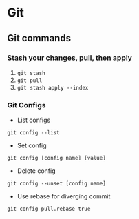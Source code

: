 # Git

## Git commands

### Stash your changes, pull, then apply
1. `git stash`
2. `git pull`
3. `git stash apply --index`

### Git Configs

- List configs
```shell
git config --list
```

- Set config
```shell
git config [config name] [value]
```

- Delete config
```shell
git config --unset [config name]
```

- Use rebase for diverging commit
```shell
git config pull.rebase true
```
